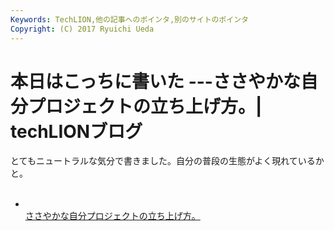 ```yaml
---
Keywords: TechLION,他の記事へのポインタ,別のサイトのポインタ
Copyright: (C) 2017 Ryuichi Ueda
---
```


# 本日はこっちに書いた ---ささやかな自分プロジェクトの立ち上げ方。| techLIONブログ
とてもニュートラルな気分で書きました。自分の普段の生態がよく現れているかと。<br />
<br />
<ul><li><br />
<a href="http://techlion.jp/archives/6398" target="_blank">ささやかな自分プロジェクトの立ち上げ方。</a><br />
</li></ul>
